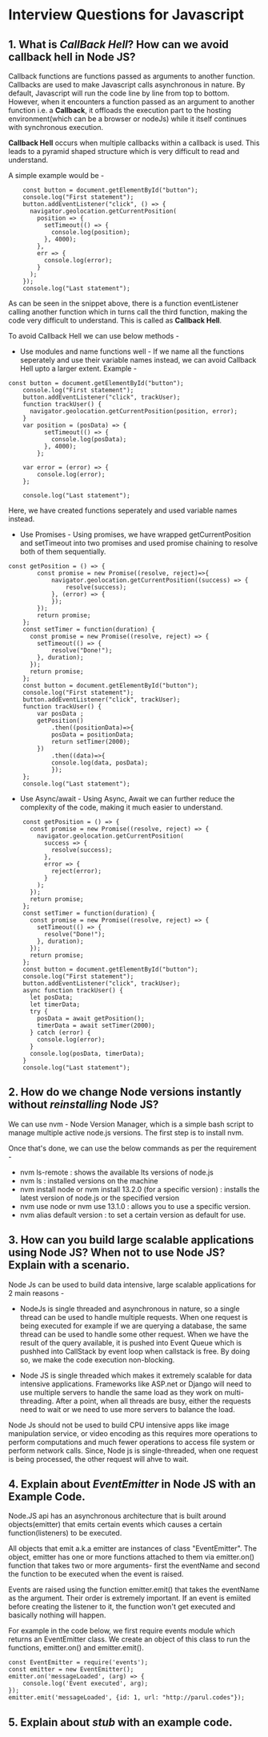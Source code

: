 # Interview Questions for Javascript

## 1. What is _CallBack Hell_? How can we avoid callback hell in Node JS?

Callback functions are functions passed as arguments to another function. Callbacks are used to make Javascript calls asynchronous in nature. By default, Javascript will run the code line by line from top to bottom. However, when it encounters a function passed as an argument to another function i.e. a **Callback**, it offloads the execution part to the hosting environment(which can be a browser or nodeJs) while it itself continues with synchronous execution.

**Callback Hell** occurs when multiple callbacks within a callback is used. This leads to a pyramid shaped structure which is very difficult to read and understand.

A simple example would be -

```
    const button = document.getElementById("button");
    console.log("First statement");
    button.addEventListener("click", () => {
      navigator.geolocation.getCurrentPosition(
        position => {
          setTimeout(() => {
            console.log(position);
          }, 4000);
        },
        err => {
          console.log(error);
        }
      );
    });
    console.log("Last statement");
```

As can be seen in the snippet above, there is a function eventListener calling another function which in turns call the third function, making the code very difficult to understand. This is called as **Callback Hell**.

To avoid Callback Hell we can use below methods -

- Use modules and name functions well - If we name all the functions seperately and use their variable names instead, we can avoid Callback Hell upto a larger extent.
  Example -

```
const button = document.getElementById("button");
    console.log("First statement");
    button.addEventListener("click", trackUser);
    function trackUser() {
      navigator.geolocation.getCurrentPosition(position, error);
    }
    var position = (posData) => {
          setTimeout(() => {
            console.log(posData);
          }, 4000);
        };

    var error = (error) => {
        console.log(error);
    };

    console.log("Last statement");
```

Here, we have created functions seperately and used variable names instead.

- Use Promises -
  Using promises, we have wrapped getCurrentPosition and setTimeout into two promises and used promise chaining to resolve both of them sequentially.

```
const getPosition = () => {
        const promise = new Promise((resolve, reject)=>{
            navigator.geolocation.getCurrentPosition((success) => {
                resolve(success);
            }, (error) => {
            });
        });
        return promise;
    };
    const setTimer = function(duration) {
      const promise = new Promise((resolve, reject) => {
        setTimeout(() => {
            resolve("Done!");
        }, duration);
      });
      return promise;
    };
    const button = document.getElementById("button");
    console.log("First statement");
    button.addEventListener("click", trackUser);
    function trackUser() {
        var posData ;
        getPosition()
            .then((positionData)=>{
            posData = positionData;
            return setTimer(2000);
        })
            .then((data)=>{
            console.log(data, posData);
            });
    };
    console.log("Last statement");
```

- Use Async/await - Using Async, Await we can further reduce the complexity of the code, making it much easier to understand.

```
    const getPosition = () => {
      const promise = new Promise((resolve, reject) => {
        navigator.geolocation.getCurrentPosition(
          success => {
            resolve(success);
          },
          error => {
            reject(error);
          }
        );
      });
      return promise;
    };
    const setTimer = function(duration) {
      const promise = new Promise((resolve, reject) => {
        setTimeout(() => {
          resolve("Done!");
        }, duration);
      });
      return promise;
    };
    const button = document.getElementById("button");
    console.log("First statement");
    button.addEventListener("click", trackUser);
    async function trackUser() {
      let posData;
      let timerData;
      try {
        posData = await getPosition();
        timerData = await setTimer(2000);
      } catch (error) {
        console.log(error);
      }
      console.log(posData, timerData);
    }
    console.log("Last statement");
```

## 2. How do we change Node versions instantly without _reinstalling_ Node JS?

We can use nvm - Node Version Manager, which is a simple bash script to manage multiple active node.js versions. 
The first step is to install nvm.

Once that's done, we can use the below commands as per the requirement - 
- nvm ls-remote : shows the available lts versions of node.js
- nvm ls : installed versions on the machine
- nvm install node or nvm install 13.2.0 (for a specific version) : installs the latest version of node.js or the specified version
- nvm use node or nvm use 13.1.0 : allows you to use a specific version.
- nvm alias default version : to set a certain version as default for use.


## 3. How can you build large scalable applications using Node JS? When not to use Node JS? Explain with a scenario.

Node Js can be used to build data intensive, large scalable applications for 2 main reasons -
- NodeJs is single threaded and asynchronous in nature, so a single thread can be used to handle multiple requests. When one request is being executed for example if we are querying a database, the same thread can be used to handle some other request. When we have the result of the query available, it is pushed into Event Queue which is pushhed into CallStack by event loop when callstack is free.
By doing so, we make the code execution non-blocking. 

- Node JS is single threaded which makes it extremely scalable for data intensive applications. Frameworks like ASP.net or Django will need to use multiple servers to handle the same load as they work on multi-threading. After a point, when all threads are busy, either the requests need to wait or we need to use more servers to balance the load. 

Node Js should not be used to build CPU intensive apps like image manipulation service, or video encoding as this requires more operations to perform computations and much fewer operations to access file system or perform network calls. Since, Node js is single-threaded, when one request is being processed, the other request will ahve to wait.

## 4. Explain about _EventEmitter_ in Node JS with an Example Code.

Node.JS api has an asynchronous architecture that is built around objects(emitter) that emits certain events which causes a certain function(listeners) to be executed.

All objects that emit a.k.a emitter are instances of class "EventEmitter". The object, emitter has one or more functions attached to them via emitter.on() function that takes two or more arguments- first the eventName and second the function to be executed when the event is raised.

Events are raised using the function emitter.emit() that takes the eventName as the argument.
Their order is extremely important. If an event is emiited before creating the listener to it, the function won't get executed and basically nothing will happen.

For example in the code below, we first require events module which returns an EventEmitter class. We create an object of this class to run the functions, emitter.on() and emitter.emit().
```
const EventEmitter = require('events');
const emitter = new EventEmitter();
emitter.on('messageLoaded', (arg) => {
    console.log('Event executed', arg);
});
emitter.emit('messageLoaded', {id: 1, url: "http://parul.codes"});
```

## 5. Explain about _stub_ with an example code.


